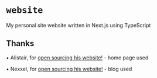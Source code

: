 # `website`

My personal site website written in Next.js using TypeScript

## Thanks

• Alistair, for [open sourcing his website!](https://github.com/alii/website) - home page used

• Nexxel, for [open sourcing his website!](https://github.com/nexxeln/nexxel.dev) - blog used
